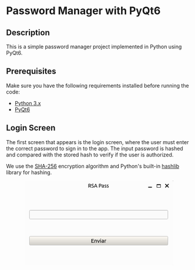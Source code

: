 # Password Manager with PyQt6

## Description
This is a simple password manager project implemented in Python using PyQt6.

## Prerequisites
Make sure you have the following requirements installed before running the code:

- [Python 3.x](https://www.python.org/downloads/)
- [PyQt6](https://pypi.org/project/PyQt6/)

## Login Screen
The first screen that appears is the login screen, where the user must enter the correct password to sign in to the app. The input password is hashed and compared with the stored hash to verify if the user is authorized.  

We use the [SHA-256](https://en.wikipedia.org/wiki/SHA-2) encryption algorithm and Python's built-in [hashlib](https://docs.python.org/3/library/hashlib.html) library for hashing.

<p align="center">
    <img src="./images/siginscreen.png" alt="Login Screen">
</p>


